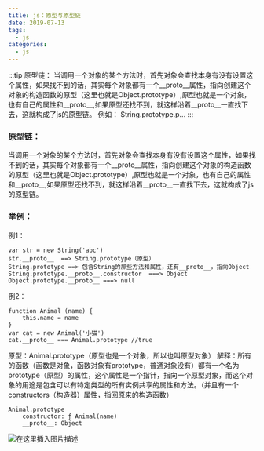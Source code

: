 ```yaml
---
title: js：原型与原型链
date: 2019-07-13
tags:
  - js
categories:
  - js
---
```


:::tip
原型链：
当调用一个对象的某个方法时，首先对象会查找本身有没有设置这个属性，如果找不到的话，其实每个对象都有一个__proto__属性，指向创建这个对象的构造函数的原型（这里也就是Object.prototype）,原型也就是一个对象，也有自己的属性和__proto__,如果原型还找不到，就这样沿着__proto__一直找下去，这就构成了js的原型链。
例如：
String.prototype.p...
:::

<!-- more -->

### 原型链：
当调用一个对象的某个方法时，首先对象会查找本身有没有设置这个属性，如果找不到的话，其实每个对象都有一个__proto__属性，指向创建这个对象的构造函数的原型（这里也就是Object.prototype）,原型也就是一个对象，也有自己的属性和__proto__,如果原型还找不到，就这样沿着__proto__一直找下去，这就构成了js的原型链。

### 举例：
例1：
```
var str = new String('abc')
str.__proto__  ==> String.prototype（原型）
String.prototype ==> 包含String的那些方法和属性，还有__proto__，指向Object
String.prototype.__proto__.constructor  ===> Object
Object.prototype.__proto__ ===> null
 ```
 例2：
```
function Animal (name) {
	this.name = name
}
var cat = new Animal('小猫')
cat.__proto__ === Animal.prototype //true
```
原型：Animal.prototype（原型也是一个对象，所以也叫原型对象）
解释：所有的函数（函数是对象，函数对象有prototype，普通对象没有）都有一个名为prototype（原型）的属性，这个属性是一个指针，指向一个原型对象，而这个对象的用途是包含可以有特定类型的所有实例共享的属性和方法。（并且有一个constructors（构造器）属性，指回原来的构造函数）
```
Animal.prototype
	constructor: ƒ Animal(name)
	__proto__: Object
```
![在这里插入图片描述](https://img-blog.csdnimg.cn/2019071314510585.png?x-oss-process=image/watermark,type_ZmFuZ3poZW5naGVpdGk,shadow_10,text_aHR0cHM6Ly9ibG9nLmNzZG4ubmV0L3dlaXhpbl80Mzk3MjQzNw==,size_16,color_FFFFFF,t_70)
